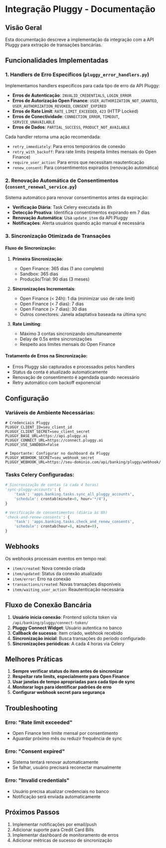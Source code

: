 # Integração Pluggy - Documentação

## Visão Geral

Esta documentação descreve a implementação da integração com a API Pluggy para extração de transações bancárias.

## Funcionalidades Implementadas

### 1. Handlers de Erro Específicos (`pluggy_error_handlers.py`)

Implementamos handlers específicos para cada tipo de erro da API Pluggy:

- **Erros de Autenticação**: `INVALID_CREDENTIALS`, `LOGIN_ERROR`
- **Erros de Autorização Open Finance**: `USER_AUTHORIZATION_NOT_GRANTED`, `USER_AUTHORIZATION_REVOKED`, `CONSENT_EXPIRED`
- **Erros de Rate Limit**: `RATE_LIMIT_EXCEEDED`, `423` (HTTP Locked)
- **Erros de Conectividade**: `CONNECTION_ERROR`, `TIMEOUT`, `SERVICE_UNAVAILABLE`
- **Erros de Dados**: `PARTIAL_SUCCESS`, `PRODUCT_NOT_AVAILABLE`

Cada handler retorna uma ação recomendada:
- `retry_immediately`: Para erros temporários de conexão
- `retry_with_backoff`: Para rate limits (respeita limites mensais do Open Finance)
- `require_user_action`: Para erros que necessitam reautenticação
- `renew_consent`: Para consentimentos expirados (renovação automática)

### 2. Renovação Automática de Consentimentos (`consent_renewal_service.py`)

Sistema automático para renovar consentimentos antes da expiração:

- **Verificação Diária**: Task Celery executada às 8h
- **Detecção Proativa**: Identifica consentimentos expirando em 7 dias
- **Renovação Automática**: Usa `update_item` da API Pluggy
- **Notificações**: Alerta usuários quando ação manual é necessária

### 3. Sincronização Otimizada de Transações

#### Fluxo de Sincronização:

1. **Primeira Sincronização**:
   - Open Finance: 365 dias (1 ano completo)
   - Sandbox: 365 dias
   - Produção/Trial: 90 dias (3 meses)

2. **Sincronizações Incrementais**:
   - Open Finance (< 24h): 1 dia (minimizar uso de rate limit)
   - Open Finance (< 7 dias): 7 dias
   - Open Finance (> 7 dias): 30 dias
   - Outros conectores: Janela adaptativa baseada na última sync

3. **Rate Limiting**:
   - Máximo 3 contas sincronizando simultaneamente
   - Delay de 0.5s entre sincronizações
   - Respeito aos limites mensais do Open Finance

#### Tratamento de Erros na Sincronização:

- Erros Pluggy são capturados e processados pelos handlers
- Status da conta é atualizado automaticamente
- Renovação de consentimento é agendada quando necessário
- Retry automático com backoff exponencial

## Configuração

### Variáveis de Ambiente Necessárias:

```env
# Credenciais Pluggy
PLUGGY_CLIENT_ID=seu_client_id
PLUGGY_CLIENT_SECRET=seu_client_secret
PLUGGY_BASE_URL=https://api.pluggy.ai
PLUGGY_CONNECT_URL=https://connect.pluggy.ai
PLUGGY_USE_SANDBOX=False

# Importante: Configurar no dashboard da Pluggy
PLUGGY_WEBHOOK_SECRET=seu_webhook_secret
PLUGGY_WEBHOOK_URL=https://seu-dominio.com/api/banking/pluggy/webhook/
```

### Tasks Celery Configuradas:

```python
# Sincronização de contas (a cada 4 horas)
'sync-pluggy-accounts': {
    'task': 'apps.banking.tasks.sync_all_pluggy_accounts',
    'schedule': crontab(minute=0, hour='*/4'),
}

# Verificação de consentimentos (diária às 8h)
'check-and-renew-consents': {
    'task': 'apps.banking.tasks.check_and_renew_consents',
    'schedule': crontab(hour=8, minute=0),
}
```

## Webhooks

Os webhooks processam eventos em tempo real:

- `item/created`: Nova conexão criada
- `item/updated`: Status da conexão atualizado
- `item/error`: Erro na conexão
- `transactions/created`: Novas transações disponíveis
- `item/waiting_user_action`: Reautenticação necessária

## Fluxo de Conexão Bancária

1. **Usuário inicia conexão**: Frontend solicita token via `/api/banking/pluggy/connect-token/`
2. **Pluggy Connect Widget**: Usuário autentica no banco
3. **Callback de sucesso**: Item criado, webhook recebido
4. **Sincronização inicial**: Busca transações do período configurado
5. **Sincronizações periódicas**: A cada 4 horas via Celery

## Melhores Práticas

1. **Sempre verificar status do item antes de sincronizar**
2. **Respeitar rate limits, especialmente para Open Finance**
3. **Usar janelas de tempo apropriadas para cada tipo de sync**
4. **Monitorar logs para identificar padrões de erro**
5. **Configurar webhook secret para segurança**

## Troubleshooting

### Erro: "Rate limit exceeded"
- Open Finance tem limite mensal por consentimento
- Aguardar próximo mês ou reduzir frequência de sync

### Erro: "Consent expired"
- Sistema tentará renovar automaticamente
- Se falhar, usuário precisará reconectar manualmente

### Erro: "Invalid credentials"
- Usuário precisa atualizar credenciais no banco
- Notificação será enviada automaticamente

## Próximos Passos

1. Implementar notificações por email/push
2. Adicionar suporte para Credit Card Bills
3. Implementar dashboard de monitoramento de erros
4. Adicionar métricas de sucesso de sincronização